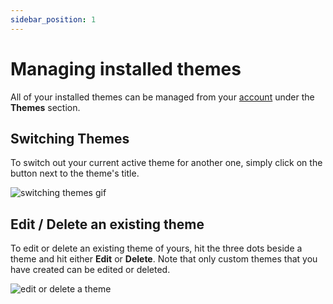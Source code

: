 ```yaml
---
sidebar_position: 1
---
```


# Managing installed themes

All of your installed themes can be managed from your [account](https://replit.com/account) under the **Themes** section.

## Switching Themes

To switch out your current active theme for another one, simply click on the button next to the theme's title.

![switching themes gif](https://replit-docs-images.util.repl.co/themes/switching-themes.gif)

## Edit / Delete an existing theme

To edit or delete an existing theme of yours, hit the three dots beside a theme and hit either **Edit** or **Delete**. Note that only custom themes that you have created can be edited or deleted.

![edit or delete a theme](https://replit-docs-images.util.repl.co/themes/edit-delete-theme.gif)
